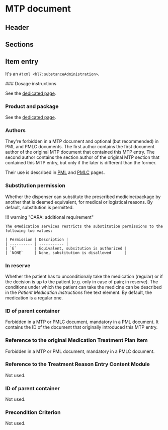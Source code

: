 # MTP document

## Header

## Sections

## Item entry

It's an `#!xml <hl7:substanceAdministration>`.

### Dosage instructions

See the [dedicated page](dosage.md).

### Product and package

See the [dedicated page](product.md).

### Authors

They're forbidden in a MTP document and optional (but recommended) in PML and PMLC documents. The first author contains the first document author of the original MTP document that contained this MTP entry. The second author contains the section author of the original MTP section that contained this MTP entry, but only if the later is different than the former.
<!-- Really optional?? -->
Their use is described in [PML](pml.md) and [PMLC](pmlc.md) pages.

### Substitution permission

Whether the dispenser can substitute the prescribed medicine/package by another that is deemed equivalent, for medical or logistical reasons.
By default, substitution is permitted.

!!! warning "CARA: additional requirement"

    The eMedication services restricts the substitution permissions to the following two values:
    
    | Permission | Description |
    | ---------- | ----------- |
    | `E`        | Equivalent, subsitution is authorized |
    | `NONE`     | None, substitution is disallowed      |

### In reserve

Whether the patient has to unconditionaly take the medication (regular) or if the decision is up to the patient (e.g. only in case of pain; in reserve).
The conditions under which the patient can take the medicine can be described in the _Patient Medication Instructions_ free text element.
By default, the medication is a regular one.

### ID of parent container

Forbidden in a MTP or PMLC document, mandatory in a PML document. It contains the ID of the document that originally introduced this MTP entry.

### Reference to the original Medication Treatment Plan Item

Forbidden in a MTP or PML document, mandatory in a PMLC document.

### Reference to the Treatment Reason Entry Content Module

Not used.

### ID of parent container

Not used.

### Precondition Criterion

Not used.
